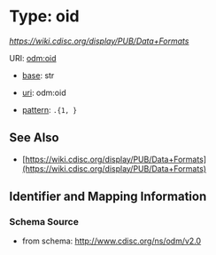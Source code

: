 # Type: oid




_https://wiki.cdisc.org/display/PUB/Data+Formats_



URI: [odm:oid](http://www.cdisc.org/ns/odm/v2.0/oid)

* [base](https://w3id.org/linkml/base): str

* [uri](https://w3id.org/linkml/uri): odm:oid



* [pattern](https://w3id.org/linkml/pattern): `.{1, }`






## See Also

* [https://wiki.cdisc.org/display/PUB/Data+Formats](https://wiki.cdisc.org/display/PUB/Data+Formats)

## Identifier and Mapping Information







### Schema Source


* from schema: http://www.cdisc.org/ns/odm/v2.0



